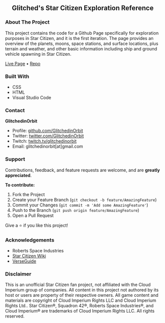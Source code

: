 <h2 align="center">Glitched's Star Citizen Exploration Reference</h2>


### About The Project

This project contains the code for a Github Page specifically for exploration purposes in Star Citizen, and it is the first iteration. The page provides an overview of the planets, moons, space stations, and surface locations, plus terrain and weather, and other basic information including ship and ground vehicle spawning in Star Citizen.

[Live Page](https://glitchedinorbit.github.io) • [Repo](https://github.com/GlitchedinOrbit/glitchedinorbit.github.io)


### Built With

- CSS
- HTML
- Visual Studio Code


### Contact

**GlitchedinOrbit**

- Profile: [github.com/GlitchedinOrbit](https://github.com/GlitchedinOrbit)
- Twitter: [twitter.com/GlitchedinOrbit](https://twitter.com/GlitchedinOrbit)
- Twitch: [twitch.tv/glitchedinorbit](https://twitch.tv/glitchedinorbit)
- Email: glitchedinorbit[at]gmail.com


### Support

Contributions, feedback, and feature requests are welcome, and are **greatly appreciated**.

**To contribute:**
1. Fork the Project
2. Create your Feature Branch (`git checkout -b feature/AmazingFeature`)
3. Commit your Changes (`git commit -m 'Add some AmazingFeature'`)
4. Push to the Branch (`git push origin feature/AmazingFeature`)
5. Open a Pull Request

Give a ⭐️ if you like this project!


### Acknowledgements

* Roberts Space Industries
* [Star Citizen Wiki](https://starcitizen.tools)
* [VerseGuide](https://verseguide.com)


### Disclaimer

This is an unofficial Star Citizen fan project, not affiliated with the Cloud Imperium group of companies. All content in this project not authored by its host or users are property of their respective owners. All game content and materials are copyright of Cloud Imperium Rights LLC and Cloud Imperium Rights Ltd.. Star Citizen®, Squadron 42®, Roberts Space Industries®, and Cloud Imperium® are trademarks of Cloud Imperium Rights LLC. All rights reserved.